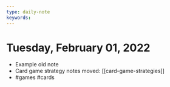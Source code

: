 ```yaml
---
type: daily-note
keywords: 
---
```

# Tuesday, February 01, 2022

- Example old note
- Card game strategy notes moved: [[card-game-strategies]]
- #games #cards
